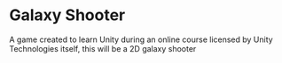 # Galaxy Shooter
 A game created to learn Unity during an online course licensed by Unity Technologies itself, this will be a 2D galaxy shooter

